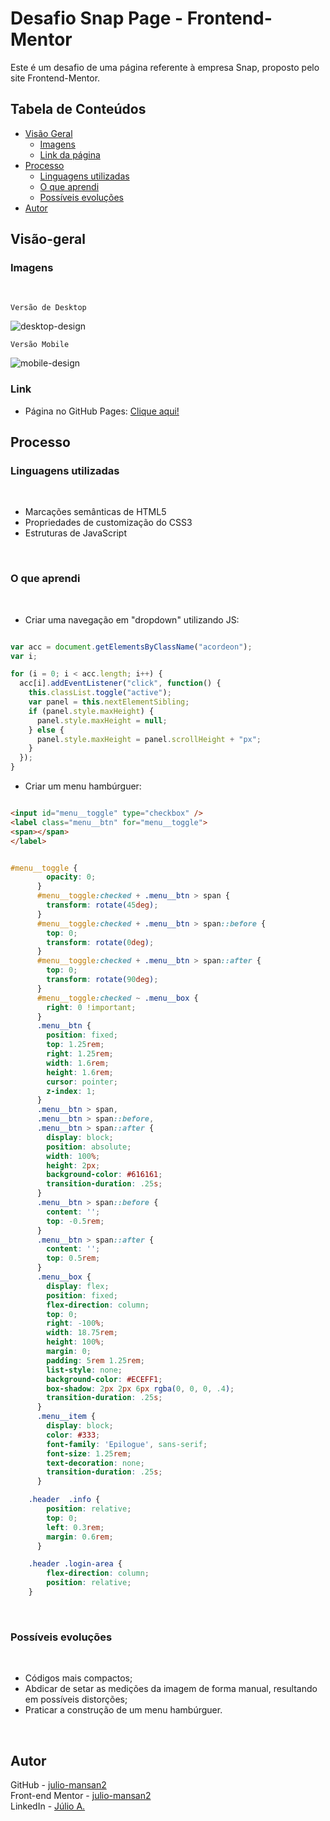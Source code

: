 # Desafio Snap Page - Frontend-Mentor

Este é um desafio de uma página referente à empresa Snap, proposto pelo site Frontend-Mentor.

## Tabela de Conteúdos

- [Visão Geral](#visão-geral)
    - [Imagens](#imagens)
    - [Link da página](#link)
- [Processo](#processo)
    - [Linguagens utilizadas](#linguagens-utilizadas)
    - [O que aprendi](#o-que-aprendi)
    - [Possíveis evoluções](#possíveis-evoluções)
- [Autor](#autor)

## Visão-geral

### Imagens

<br>

````
Versão de Desktop
````

   <img src="./src/design/desktop-design.gif" alt="desktop-design">

<br>

````
Versão Mobile
````

 <img src="./src/design/mobile-design.gif" alt="mobile-design">

### Link

- Página no GitHub Pages: <a href="https://julio-mansan2.github.io/snap-page/">Clique aqui!</a>

## Processo

### Linguagens utilizadas

<br>

- Marcações semânticas de HTML5
- Propriedades de customização do CSS3
- Estruturas de JavaScript

<br>

### O que aprendi

<br>

- Criar uma navegação em "dropdown" utilizando JS:

````javascript

var acc = document.getElementsByClassName("acordeon");
var i;

for (i = 0; i < acc.length; i++) {
  acc[i].addEventListener("click", function() {
    this.classList.toggle("active");
    var panel = this.nextElementSibling;
    if (panel.style.maxHeight) {
      panel.style.maxHeight = null;
    } else {
      panel.style.maxHeight = panel.scrollHeight + "px";
    } 
  });
}

````

- Criar um menu hambúrguer:

````html

<input id="menu__toggle" type="checkbox" />
<label class="menu__btn" for="menu__toggle">
<span></span>
</label>

````
````css

#menu__toggle {
        opacity: 0;
      }
      #menu__toggle:checked + .menu__btn > span {
        transform: rotate(45deg);
      }
      #menu__toggle:checked + .menu__btn > span::before {
        top: 0;
        transform: rotate(0deg);
      }
      #menu__toggle:checked + .menu__btn > span::after {
        top: 0;
        transform: rotate(90deg);
      }
      #menu__toggle:checked ~ .menu__box {
        right: 0 !important;
      }
      .menu__btn {
        position: fixed;
        top: 1.25rem;
        right: 1.25rem;
        width: 1.6rem;
        height: 1.6rem;
        cursor: pointer;
        z-index: 1;
      }
      .menu__btn > span,
      .menu__btn > span::before,
      .menu__btn > span::after {
        display: block;
        position: absolute;
        width: 100%;
        height: 2px;
        background-color: #616161;
        transition-duration: .25s;
      }
      .menu__btn > span::before {
        content: '';
        top: -0.5rem;
      }
      .menu__btn > span::after {
        content: '';
        top: 0.5rem;
      }
      .menu__box {
        display: flex;
        position: fixed;
        flex-direction: column;
        top: 0;
        right: -100%;
        width: 18.75rem;
        height: 100%;
        margin: 0;
        padding: 5rem 1.25rem;
        list-style: none;
        background-color: #ECEFF1;
        box-shadow: 2px 2px 6px rgba(0, 0, 0, .4);
        transition-duration: .25s;
      }
      .menu__item {
        display: block;
        color: #333;
        font-family: 'Epilogue', sans-serif;
        font-size: 1.25rem;
        text-decoration: none;
        transition-duration: .25s;
      }

    .header  .info {
        position: relative;
        top: 0;
        left: 0.3rem;
        margin: 0.6rem;
      }

    .header .login-area {
        flex-direction: column;
        position: relative;
    }


````
<br>

### Possíveis evoluções

<br>

- Códigos mais compactos;
- Abdicar de setar as medições da imagem de forma manual, resultando em possíveis distorções;
- Praticar a construção de um menu hambúrguer.

<br>

## Autor

GitHub - <a href="https://github.com/julio-mansan2">julio-mansan2</a> <br>
Front-end Mentor - <a href="https://www.frontendmentor.io/profile/julio-mansan2">julio-mansan2</a> <br>
LinkedIn - <a href="https://www.linkedin.com/in/j%C3%BAlio-a-mansan-3415a7249/">Júlio A.</a> <br>
            